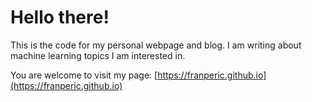 # Hello there!

This is the code for my personal webpage and blog. I am writing about machine learning topics I am interested in.

You are welcome to visit my page: [https://franperic.github.io](https://franperic.github.io)
